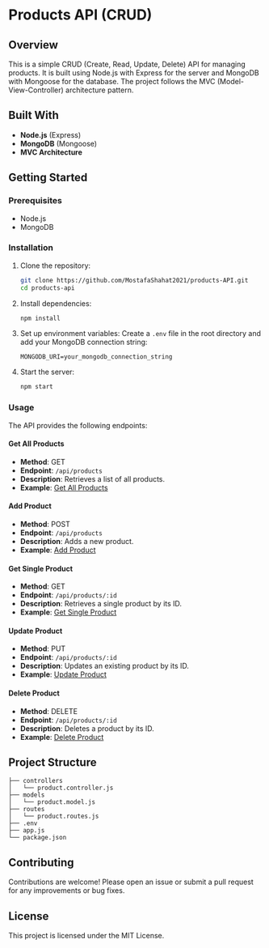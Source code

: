 # Products API (CRUD)

## Overview
This is a simple CRUD (Create, Read, Update, Delete) API for managing products. It is built using Node.js with Express for the server and MongoDB with Mongoose for the database. The project follows the MVC (Model-View-Controller) architecture pattern.

## Built With
- **Node.js** (Express)
- **MongoDB** (Mongoose)
- **MVC Architecture**

## Getting Started

### Prerequisites
- Node.js
- MongoDB

### Installation
1. Clone the repository:
   ```bash
   git clone https://github.com/MostafaShahat2021/products-API.git
   cd products-api
   ```

2. Install dependencies:
   ```bash
   npm install
   ```

3. Set up environment variables:
   Create a `.env` file in the root directory and add your MongoDB connection string:
   ```env
   MONGODB_URI=your_mongodb_connection_string
   ```

4. Start the server:
   ```bash
   npm start
   ```

### Usage
The API provides the following endpoints:

#### Get All Products
- **Method**: GET
- **Endpoint**: `/api/products`
- **Description**: Retrieves a list of all products.
- **Example**: [Get All Products](http://localhost:3000/api/products)

#### Add Product
- **Method**: POST
- **Endpoint**: `/api/products`
- **Description**: Adds a new product.
- **Example**: [Add Product](http://localhost:3000/api/products)

#### Get Single Product
- **Method**: GET
- **Endpoint**: `/api/products/:id`
- **Description**: Retrieves a single product by its ID.
- **Example**: [Get Single Product](http://localhost:3000/api/products/66bfa86f11d459f8560588c7)

#### Update Product
- **Method**: PUT
- **Endpoint**: `/api/products/:id`
- **Description**: Updates an existing product by its ID.
- **Example**: [Update Product](http://localhost:3000/api/products/66c0e70076857b69a75ada1c)

#### Delete Product
- **Method**: DELETE
- **Endpoint**: `/api/products/:id`
- **Description**: Deletes a product by its ID.
- **Example**: [Delete Product](http://localhost:3000/api/products/66c0e70076857b69a75ada1c)

## Project Structure
```
├── controllers
│   └── product.controller.js
├── models
│   └── product.model.js
├── routes
│   └── product.routes.js
├── .env
├── app.js
└── package.json
```

## Contributing
Contributions are welcome! Please open an issue or submit a pull request for any improvements or bug fixes.

## License
This project is licensed under the MIT License.
